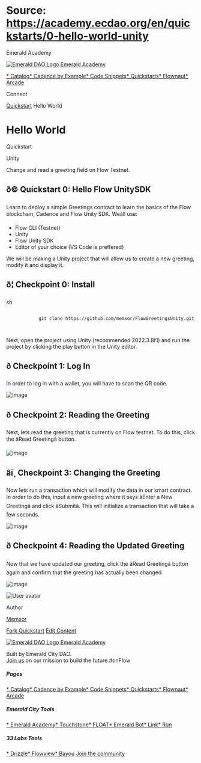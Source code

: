 # Source: https://academy.ecdao.org/en/quickstarts/0-hello-world-unity



















Emerald Academy


[![Emerald DAO Logo](/ea-logo.png)
Emerald Academy](/en/)

[* Catalog](/en/catalog)[* Cadence by Example](/en/cadence-by-example)[* Code Snippets](/en/snippets)[* Quickstarts](/en/quickstarts)[* Flownaut](https://flownaut.ecdao.org)[* Arcade](https://arcade.ecdao.org)

Connect



[Quickstart](/en/quickstarts)
Hello World

# Hello World


Quickstart

Unity

Change and read a greeting field on Flow Testnet.



## ð© Quickstart 0: Hello Flow UnitySDK

Learn to deploy a simple Greetings contract to learn the basics of the Flow blockchain, Cadence and Flow Unity SDK. Weâll use:

* Flow CLI (Testnet)
* Unity
* Flow Unity SDK
* Editor of your choice (VS Code is preffered)

We will be making a Unity project that will allow us to create a new greeting, modify it and display it.

## ð¦ Checkpoint 0: Install

sh
```
		
			git clone https://github.com/memxor/FlowGreetingsUnity.git
		 
	
```

Next, open the project using Unity (recommended 2022.3.8f1) and run the project by clicking the play button in the Unity editor.

## ð Checkpoint 1: Log In

In order to log in with a wallet, you will have to scan the QR code.

![image](https://github.com/memxor/FlowGreetingsUnity/assets/48633453/a774d1c9-252f-4417-80a4-e50f94ca0fba)

## ð Checkpoint 2: Reading the Greeting

Next, lets read the greeting that is currently on Flow testnet. To do this, click the âRead Greetingâ button.

![image](https://github.com/memxor/FlowGreetingsUnity/assets/48633453/7122d8e4-018a-4ef8-a489-0dc71ae5a83a)

## âï¸ Checkpoint 3: Changing the Greeting

Now lets run a transaction which will modify the data in our smart contract. In order to do this, input a new greeting where it says âEnter a New Greetingâ and click âSubmitâ. This will initialize a transaction that will take a few seconds.

![image](https://github.com/memxor/FlowGreetingsUnity/assets/48633453/6f3f3b02-f9d4-46c0-bea5-e5d0f9113e90)

## ð Checkpoint 4: Reading the Updated Greeting

Now that we have updated our greeting, click the âRead Greetingâ button again and confirm that the greeting has actually been changed.

![image](https://github.com/memxor/FlowGreetingsUnity/assets/48633453/cb832301-d747-45fa-8f58-613a7c7e26f1)


![User avatar](https://i.imgur.com/Nfww3sn.png)

Author

[Memxor](https://twitter.com/memxor_)




[Fork Quickstart](https://github.com/memxor/FlowGreetingsUnity//fork)
[Edit Content](https://github.com/emerald-dao/emerald-academy-v2/tree/main/src/lib/content/quickstarts/0-hello-world-unity/en/readme.md)


[![Emerald DAO Logo](/ea-logo.png)
Emerald Academy](/en/)

Built by Emerald City DAO.  
[Join us](https://discord.gg/emerald-city-906264258189332541) on our mission to build the future #onFlow


##### Pages

[* Catalog](/en/catalog)[* Cadence by Example](/en/cadence-by-example)[* Code Snippets](/en/snippets)[* Quickstarts](/en/quickstarts)[* Flownaut](https://flownaut.ecdao.org)[* Arcade](https://arcade.ecdao.org)
##### Emerald City Tools

[* Emerald Academy](https://academy.ecdao.org/)[* Touchstone](https://touchstone.city/)[* FLOAT](https://floats.city/)[* Emerald Bot](https://bot.ecdao.org/)[* Link](https://link.ecdao.org/)[* Run](https://run.ecdao.org/)
##### 33 Labs Tools

[* Drizzle](https://drizzle33.app/)[* Flowview](https://flowview.app/)[* Bayou](https://bayou33.app/)
[Join the community](https://discord.gg/emerald-city-906264258189332541)



